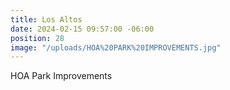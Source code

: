 ```yaml
---
title: Los Altos
date: 2024-02-15 09:57:00 -06:00
position: 28
image: "/uploads/HOA%20PARK%20IMPROVEMENTS.jpg"
---
```


HOA Park Improvements
